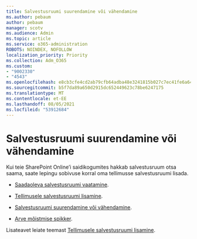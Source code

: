 ```yaml
---
title: Salvestusruumi suurendamine või vähendamine
ms.author: pebaum
author: pebaum
manager: scotv
ms.audience: Admin
ms.topic: article
ms.service: o365-administration
ROBOTS: NOINDEX, NOFOLLOW
localization_priority: Priority
ms.collection: Adm_O365
ms.custom:
- "9002330"
- "4543"
ms.openlocfilehash: e8cb3cfe4cd2ab79cfb64adba48e3241815b027c7ec41fe6a640ba7baa34ae7e
ms.sourcegitcommit: b5f7da89a650d2915dc652449623c78be6247175
ms.translationtype: MT
ms.contentlocale: et-EE
ms.lasthandoff: 08/05/2021
ms.locfileid: "53912684"
---
```

# <a name="increase-or-decrease-storage"></a>Salvestusruumi suurendamine või vähendamine

Kui teie SharePoint Online’i saidikogumites hakkab salvestusruum otsa saama, saate lepingu sobivuse korral oma tellimusse salvestusruumi lisada.  

- [Saadaoleva salvestusruumi vaatamine](https://docs.microsoft.com/microsoft-365/commerce/add-storage-space?view=o365-worldwide#view-available-storage). 

- [Tellimusele salvestusruumi lisamine](https://docs.microsoft.com/microsoft-365/commerce/add-storage-space?view=o365-worldwide#add-storage-to-your-subscription). 

- [Salvestusruumi suurendamine või vähendamine](https://docs.microsoft.com/microsoft-365/commerce/add-storage-space?view=o365-worldwide#increase-or-decrease-storage). 

- [Arve mõistmise spikker](https://docs.microsoft.com/microsoft-365/commerce/billing-and-payments/understand-your-invoice?view=o365-worldwide).

Lisateavet leiate teemast [Tellimusele salvestusruumi lisamine](https://docs.microsoft.com/microsoft-365/commerce/add-storage-space?view=o365-worldwide). 
